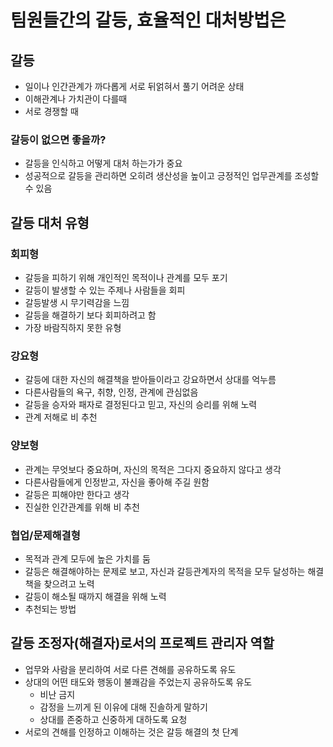 # 팀원들간의 갈등, 효율적인 대처방법은

## 갈등

- 일이나 인간관계가 까다롭게 서로 뒤얽혀서 풀기 어려운 상태
- 이해관계나 가치관이 다를때
- 서로 경쟁할 때

### 갈등이 없으면 좋을까?

- 갈등을 인식하고 어떻게 대처 하는가가 중요
- 성공적으로 갈등을 관리하면 오히려 생산성을 높이고 긍정적인 업무관계를 조성할 수 있음

## 갈등 대처 유형

### 회피형

- 갈등을 피하기 위해 개인적인 목적이나 관계를 모두 포기
- 갈등이 발생할 수 있는 주제나 사람들을 회피
- 갈등발생 시 무기력감을 느낌
- 갈등을 해결하기 보다 회피하려고 함
- 가장 바람직하지 못한 유형

### 강요형

- 갈등에 대한 자신의 해결책을 받아들이라고 강요하면서 상대를 억누름
- 다른사람들의 욕구, 취향, 인정, 관계에 관심없음
- 갈등을 승자와 패자로 결정된다고 믿고, 자신의 승리를 위해 노력
- 관계 저해로 비 추천

### 양보형

- 관계는 무엇보다 중요하며, 자신의 목적은 그다지 중요하지 않다고 생각
- 다른사람들에게 인정받고, 자신을 좋아해 주길 원함
- 갈등은 피해야만 한다고 생각
- 진실한 인간관계를 위해 비 추천

### 협업/문제해결형

- 목적과 관계 모두에 높은 가치를 둠
- 갈등은 해결해야하는 문제로 보고, 자신과 갈등관계자의 목적을 모두 달성하는 해결책을 찾으려고 노력
- 갈등이 해소될 때까지 해결을 위해 노력
- 추천되는 방법

## 갈등 조정자(해결자)로서의 프로젝트 관리자 역할

- 업무와 사람을 분리하여 서로 다른 견해를 공유하도록 유도
- 상대의 어떤 태도와 행동이 불쾌감을 주었는지 공유하도록 유도
  - 비난 금지
  - 감정을 느끼게 된 이유에 대해 진솔하게 말하기
  - 상대를 존중하고 신중하게 대하도록 요청
- 서로의 견해를 인정하고 이해하는 것은 갈등 해결의 첫 단계
